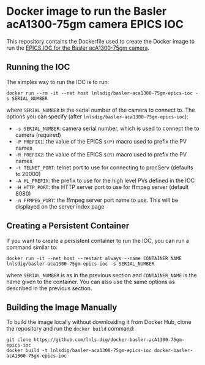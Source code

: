 Docker image to run the Basler acA1300-75gm camera EPICS IOC 
==================================================================

This repository contains the Dockerfile used to create the Docker image to run the
[EPICS IOC for the Basler acA1300-75gm camera](https://github.com/lnls-dig/basler-acA1300-75gm-epics-ioc).

## Running the IOC

The simples way to run the IOC is to run:

    docker run --rm -it --net host lnlsdig/basler-aca1300-75gm-epics-ioc -s SERIAL_NUMBER

where `SERIAL_NUMBER` is the serial number of the camera to connect to. The options you
can specify (after `lnlsdig/basler-aca1300-75gm-epics-ioc`):

- `-s SERIAL_NUMBER`: camera serial number, which is used to connect the to camera (required)
- `-P PREFIX1`: the value of the EPICS `$(P)` macro used to prefix the PV names
- `-R PREFIX2`: the value of the EPICS `$(R)` macro used to prefix the PV names
- `-t TELNET_PORT`: telnet port to use for connecting to procServ (defaults to 20000)
- `-A HL_PREFIX`: the prefix to use for the high level PVs defined in the IOC
- `-H HTTP_PORT`: the HTTP server port to use for ffmpeg server (default 8080)
- `-n FFMPEG_PORT`: the ffmpeg server port name to use. This will be displayed on the server index page

## Creating a Persistent Container

If you want to create a persistent container to run the IOC, you can run a
command similar to:

    docker run -it --net host --restart always --name CONTAINER_NAME lnlsdig/basler-aca1300-75gm-epics-ioc -s SERIAL_NUMBER

where `SERIAL_NUMBER` is as in the previous section and `CONTAINER_NAME` is the name
given to the container. You can also use the same options as described in the
previous section.

## Building the Image Manually

To build the image locally without downloading it from Docker Hub, clone the
repository and run the `docker build` command:

    git clone https://github.com/lnls-dig/docker-basler-acA1300-75gm-epics-ioc
    docker build -t lnlsdig/basler-aca1300-75gm-epics-ioc docker-basler-acA1300-75gm-epics-ioc
